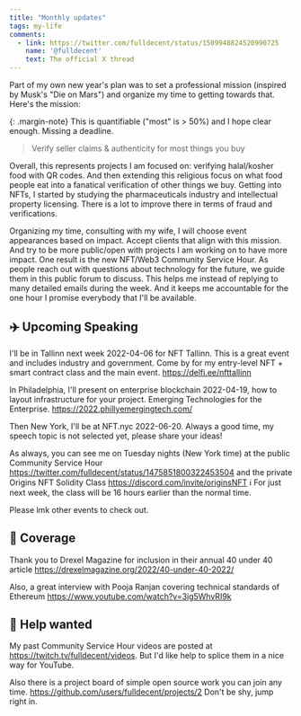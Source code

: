 ```yaml
---
title: "Monthly updates"
tags: my-life
comments:
  - link: https://twitter.com/fulldecent/status/1509948824520990725
    name: '@fulldecent'
    text: The official X thread
---
```


Part of my own new year's plan was to set a professional mission (inspired by Musk's "Die on Mars") and organize my time to getting towards that. Here's the mission:

{: .margin-note}
This is quantifiable ("most" is > 50%) and I hope clear enough. Missing a deadline.

> Verify seller claims & authenticity for most things you buy

Overall, this represents projects I am focused on: verifying halal/kosher food with QR codes. And then extending this religious focus on what food people eat into a fanatical verification of other things we buy. Getting into NFTs, I started by studying the pharmaceuticals industry and intellectual property licensing. There is a lot to improve there in terms of fraud and verifications.

Organizing my time, consulting with my wife, I will choose event appearances based on impact. Accept clients that align with this mission. And try to be more public/open with projects I am working on to have more impact. One result is the new NFT/Web3 Community Service Hour. As people reach out with questions about technology for the future, we guide them in this public forum to discuss. This helps me instead of replying to many detailed emails during the week. And it keeps me accountable for the one hour I promise everybody that I'll be available.


## ✈️ Upcoming Speaking

I'll be in Tallinn next week 2022-04-06 for NFT Tallinn. This is a great event and includes industry and government. Come by for my  entry-level NFT + smart contract class and the main event. https://delfi.ee/nfttallinn

In Philadelphia, I'll present on enterprise blockchain 2022-04-19, how to layout infrastructure for your project. Emerging Technologies for the Enterprise. https://2022.phillyemergingtech.com/

Then New York, I'll be at NFT.nyc 2022-06-20. Always a good time, my speech topic is not selected yet, please share your ideas!

As always, you can see me on Tuesday nights (New York time) at the public Community Service Hour https://twitter.com/fulldecent/status/1475851800322453504 and the private Origins NFT Solidity Class https://discord.com/invite/originsNFT ℹ️ For just next week, the class will be 16 hours earlier than the normal time.

Please lmk other events to check out.


## 📰 Coverage

Thank you to Drexel Magazine for inclusion in their annual 40 under 40 article https://drexelmagazine.org/2022/40-under-40-2022/

Also, a great interview with Pooja Ranjan covering technical standards of Ethereum https://www.youtube.com/watch?v=3ig5WhvRI9k


## 📌 Help wanted

My past Community Service Hour videos are posted at https://twitch.tv/fulldecent/videos. But I'd like help to splice them in a nice way for YouTube.

Also there is a project board of simple open source work you can join any time. https://github.com/users/fulldecent/projects/2 Don't be shy, jump right in.